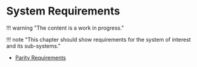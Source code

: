 # System Requirements

!!! warning "The content is a work in progress."

!!! note "This chapter should show requirements for the system of interest and its sub-systems."

- [Parity Requirements](./parity-requirements/index.md)
